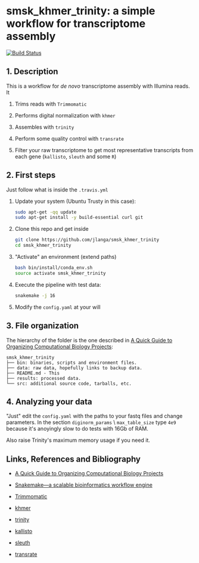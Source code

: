# smsk_khmer_trinity: a simple workflow for transcriptome assembly

[![Build Status](https://travis-ci.org/jlanga/smsk_khmer_trinity.svg?branch=master)](https://travis-ci.org/jlanga/smsk_khmer_trinity)

## 1. Description

This is a workflow for _de novo_ transcriptome assembly with Illumina reads. It

1. Trims reads with `Trimmomatic`

2. Performs digital normalization with `khmer`

3. Assembles with `trinity`

4. Perform some quality control with `transrate`

5. Filter your raw transcriptome to get most representative transcripts from each gene (`kallisto`, `sleuth` and some `R`)

## 2. First steps

Just follow what is inside the `.travis.yml`

1. Update your system (Ubuntu Trusty in this case):
    ```sh
    sudo apt-get -qq update
    sudo apt-get install -y build-essential curl git
    ```

2. Clone this repo and get inside
    ```sh
    git clone https://github.com/jlanga/smsk_khmer_trinity
    cd smsk_khmer_trinity
    ```

3. "Activate" an environment (extend paths)
    ```sh
    bash bin/install/conda_env.sh
    source activate smsk_khmer_trinity
    ```

4. Execute the pipeline with test data:

    ```sh
    snakemake -j 16
    ```

5. Modify the `config.yaml` at your will

## 3. File organization

The hierarchy of the folder is the one described in [A Quick Guide to Organizing Computational Biology Projects](http://journals.plos.org/ploscompbiol/article?id=10.1371/journal.pcbi.1000424):

```
smsk_khmer_trinity
├── bin: binaries, scripts and environment files.
├── data: raw data, hopefully links to backup data.
├── README.md - This
├── results: processed data.
└── src: additional source code, tarballs, etc.
```

## 4. Analyzing your data

"Just" edit the `config.yaml` with the paths to your fastq files and change parameters. In the section `diginorm_params` \ `max_table_size` type `4e9` because it's anoyingly slow to do tests with 16Gb of RAM.

Also raise Trinity's maximum memory usage if you need it.


## Links, References and Bibliography

- [A Quick Guide to Organizing Computational Biology Projects](http://journals.plos.org/ploscompbiol/article?id=10.1371/journal.pcbi.1000424)

- [Snakemake—a scalable bioinformatics workflow engine](http://bioinformatics.oxfordjournals.org/content/28/19/2520)

- [Trimmomatic](https://www.ncbi.nlm.nih.gov/pmc/articles/PMC4103590/)

- [khmer](https://khmer-protocols.readthedocs.io/en/latest/mrnaseq/)

- [trinity](https://github.com/trinityrnaseq/trinityrnaseq/wiki)

- [kallisto](https://pachterlab.github.io/kallisto/)

- [sleuth](http://pachterlab.github.io/sleuth/)

- [transrate](hibberdlab.com/transrate/)
